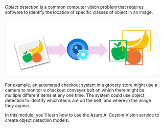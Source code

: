 *Object detection* is a common computer vision problem that requires software to identify the location of specific classes of object in an image.

![Diagram of an object detection model identifying objects in an image.](../media/object-detection.png)

For example, an automated checkout system in a grocery store might use a camera to monitor a checkout conveyer belt on which there might be multiple different items at any one time. The system could use object detection to identify which items are on the belt, and where in the image they appear.

In this module, you'll learn how to use the Azure AI Custom Vision service to create object detection models.
